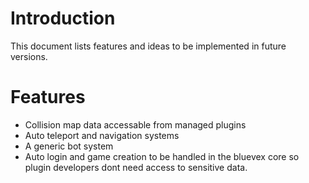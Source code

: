 # Introduction #

This document lists features and ideas to be implemented in future versions.


# Features #

  * Collision map data accessable from managed plugins
  * Auto teleport and navigation systems
  * A generic bot system
  * Auto login and game creation to be handled in the bluevex core so plugin developers dont need access to sensitive data.